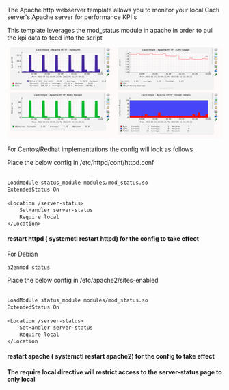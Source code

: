 The Apache http webserver template allows you to monitor your local Cacti server's Apache server for performance KPI's

This template leverages the mod_status module in apache in order to pull the kpi data to feed into the script

![apache template view](images/apache-template-preview.png)

For Centos/Redhat implementations the config will look as follows

Place the below config in  /etc/httpd/conf/httpd.conf

```console

LoadModule status_module modules/mod_status.so
ExtendedStatus On

<Location /server-status>
    SetHandler server-status
    Require local
</Location>
```

#### restart httpd ( systemctl restart httpd) for the config to take effect

For Debian

```shell
a2enmod status
```
Place the below config in /etc/apache2/sites-enabled

```console

LoadModule status_module modules/mod_status.so
ExtendedStatus On

<Location /server-status>
    SetHandler server-status
    Require local
</Location
```
#### restart apache ( systemctl restart apache2) for the config to take effect


#### The require local directive will restrict access to the server-status page to only local
